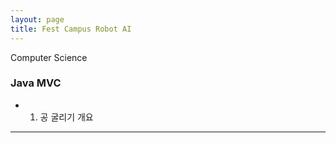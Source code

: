 ```yaml
---
layout: page
title: Fest Campus Robot AI
---
```


<p class="message">
  Computer Science
</p>

### Java MVC      

 * 1. 공 굴리기 개요

 ------------------------------------------------------------------------------------------------
